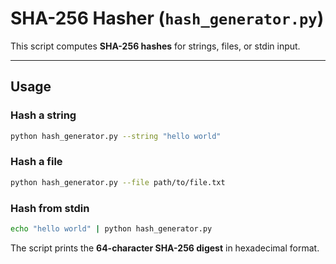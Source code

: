 # SHA-256 Hasher (`hash_generator.py`)

This script computes **SHA-256 hashes** for strings, files, or stdin input.

---

## Usage

### Hash a string
```bash
python hash_generator.py --string "hello world"
```

### Hash a file
```bash
python hash_generator.py --file path/to/file.txt
```

### Hash from stdin
```bash
echo "hello world" | python hash_generator.py
```

The script prints the **64-character SHA-256 digest** in hexadecimal format.
